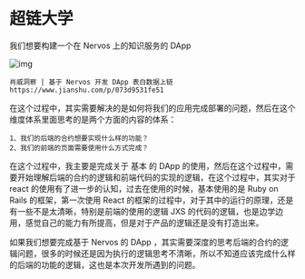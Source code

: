 # 超链大学

我们想要构建一个在 Nervos 上的知识服务的 DApp

![img](https://ws3.sinaimg.cn/large/006tNbRwgy1futz4lcxijj31eo0hgnpd.jpg)

```
肖威洞察 | 基于 Nervos 开发 DApp 表白数据上链
https://www.jianshu.com/p/073d9531fe51
```

在这个过程中，其实需要解决的是如何将我们的应用完成部署的问题，然后在这个维度体系里面思考的是两个方面的内容的体系：

```
1、我们的后端的合约想要实现什么样的功能？
2、我们的前端的页面需要使用什么方式完成？
```

在这个过程中，我主要是完成关于 基本 的 DApp 的使用，然后在这个过程中，需要开始理解后端的合约的逻辑和前端代码的实现的逻辑，在这个过程中，其实对于 react 的使用有了进一步的认知，过去在使用的时候，基本使用的是 Ruby on Rails 的框架，第一次使用 React 的框架的过程中，对于其中的运行的原理，还是有一些不是太清晰，特别是前端的使用的逻辑 JXS 的代码的逻辑，也是边学边用，感觉自己的能力有所提高，但是对于产品的逻辑还是没有打造出来。

如果我们想要完成基于 Nervos 的 DApp ，其实需要深度的思考后端的合约的逻辑问题，很多的时候还是因为执行的逻辑思考不清晰，所以不知道应该完成什么样的后端的功能的逻辑，这也是本次开发所遇到的问题。
